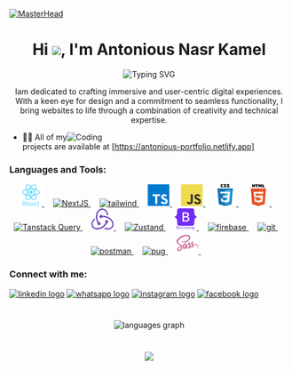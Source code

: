 [![MasterHead](https://user-images.githubusercontent.com/90236635/232446433-d5540fa2-fe28-4bb8-b929-cdb51fe61336.gif)](https://your-new-profile-link.com)
<h1 align="center">Hi <img width="50" src="https://camo.githubusercontent.com/d552948e7884c41fde2d32b9221d79f0df2076c7d824aaab954ca93f53d95884/68747470733a2f2f6d656469612e67697068792e636f6d2f6d656469612f6876524a434c467a6361737252346961377a2f67697068792e676966"/>, I'm Antonious Nasr Kamel</h1>
<div align="center"><img src="https://readme-typing-svg.demolab.com?font=Fira+Code&pause=1000&color=F700D9&width=435&lines=Frontend+Developer++(+React+%26+Next)" alt="Typing SVG" /></div>
<p align="center">Iam dedicated to crafting immersive and user-centric digital experiences. With a keen eye for design and a commitment to seamless functionality, I bring websites to life through a combination of creativity and technical expertise.</p>
<img align="right" alt="Coding" width="400" src="https://cdn.dribbble.com/users/1162077/screenshots/3848914/programmer.gif">

- 👨‍💻 All of my projects are available at [https://antonious-portfolio.netlify.app]

<h3 align="left">Languages and Tools:</h3>
<p align="center"> <a href="https://reactjs.org/" target="_blank" rel="noreferrer" title="React"> <img src="https://raw.githubusercontent.com/devicons/devicon/master/icons/react/react-original-wordmark.svg" alt="react" width="40" height="40"/> </a> <img width="12" /> <a href="https://nextjs.org/" target="_blank" rel="noreferrer" title="Next"> <img src="https://cdn.jsdelivr.net/gh/devicons/devicon/icons/nextjs/nextjs-original.svg" alt="NextJS" width="40" height="40"/> </a> <img width="12" /> <a href="https://tailwindcss.com/" target="_blank" rel="noreferrer" title="Tailwindcss"> <img src="https://www.vectorlogo.zone/logos/tailwindcss/tailwindcss-icon.svg" alt="tailwind" width="40" height="40"/> </a> <img width="12" /> <a href="https://www.typescriptlang.org/" target="_blank" rel="noreferrer" title="Typescript"> <img src="https://raw.githubusercontent.com/devicons/devicon/master/icons/typescript/typescript-original.svg" alt="typescript" width="40" height="40"/> </a> <img width="12" /> <a href="https://developer.mozilla.org/en-US/docs/Web/JavaScript" target="_blank" rel="noreferrer" title="Javascript"> <img src="https://raw.githubusercontent.com/devicons/devicon/master/icons/javascript/javascript-original.svg" alt="javascript" width="40" height="40"/> </a> <img width="12" /> <a href="https://www.w3schools.com/css/" target="_blank" rel="noreferrer" title="CSS3"> <img src="https://raw.githubusercontent.com/devicons/devicon/master/icons/css3/css3-original-wordmark.svg" alt="css3" width="40" height="40"/> </a> <img width="12" /> <a href="https://www.w3.org/html/" target="_blank" rel="noreferrer" title="HTML5"> <img src="https://raw.githubusercontent.com/devicons/devicon/master/icons/html5/html5-original-wordmark.svg" alt="html5" width="40" height="40"/> </a> <img width="12" /> <a href="https://tanstack.com/query/v5" target="_blank" rel="noreferrer" title="Tanstack Query"> <img src="https://res.cloudinary.com/dnekgcumk/image/upload/v1746195889/TanstackQuery_bkmoa8.png" alt="Tanstack Query" width="40" height="40"/> </a> <img width="12" /> <a href="https://redux.js.org" target="_blank" rel="noreferrer" title="Redux"> <img src="https://raw.githubusercontent.com/devicons/devicon/master/icons/redux/redux-original.svg" alt="redux" width="40" height="40"/> </a> <img width="12" />  <a href="https://zustand.docs.pmnd.rs/getting-started/introduction" target="_blank" rel="noreferrer" title="Zustand"> <img src="https://res.cloudinary.com/dnekgcumk/image/upload/v1746195987/zustand_lvtako.png" alt="Zustand" width="80" height="40"/> </a> <img width="12" /> <a href="https://getbootstrap.com" target="_blank" rel="noreferrer" title="Bootstrap"> <img src="https://raw.githubusercontent.com/devicons/devicon/master/icons/bootstrap/bootstrap-plain-wordmark.svg" alt="bootstrap" width="40" height="40"/> </a> <img width="12" />  <a href="https://firebase.google.com/" target="_blank" rel="noreferrer" title="Firebase"> <img src="https://res.cloudinary.com/dnekgcumk/image/upload/v1746196218/Logomark_Full_Color_hqdzpx.png" alt="firebase" width="40" height="40"/> </a> <img width="12" /> <a href="https://git-scm.com/" target="_blank" rel="noreferrer" title="Git"> <img src="https://www.vectorlogo.zone/logos/git-scm/git-scm-icon.svg" alt="git" width="40" height="40"/> </a> <img width="12" /> <a href="https://postman.com" target="_blank" rel="noreferrer" title="Postman"> <img src="https://www.vectorlogo.zone/logos/getpostman/getpostman-icon.svg" alt="postman" width="40" height="40"/> </a> <img width="12" /> <a href="https://pugjs.org" target="_blank" rel="noreferrer" title="Pugjs"> <img src="https://cdn.worldvectorlogo.com/logos/pug.svg" alt="pug" width="40" height="40"/> </a> <img width="12" /> <a href="https://sass-lang.com" target="_blank" rel="noreferrer" title="Sass"> <img src="https://raw.githubusercontent.com/devicons/devicon/master/icons/sass/sass-original.svg" alt="sass" width="40" height="40"/> </a> <img width="12" /> </p>

<h3 align="left">Connect with me:</h3>
<div align="left">
  <a href="https://www.linkedin.com/in/antonious-nasr/" target="_blank" rel="noopener noreferrer"> <img src="https://img.shields.io/static/v1?message=LinkedIn&logo=linkedin&label=&color=0077B5&logoColor=white&labelColor=&style=for-the-badge" height="35" alt="linkedin logo"  /></a>
   <a href="http://wa.me/+201285551479" target="_blank" rel="noopener noreferrer"> <img src="https://img.shields.io/static/v1?message=Whatsapp&logo=whatsapp&label=&color=25D366&logoColor=white&labelColor=&style=for-the-badge" height="35" alt="whatsapp logo"  /></a>
<a href="https://instagram.com/antonious_nasr" target="_blank" rel="noopener noreferrer">  <img src="https://img.shields.io/static/v1?message=Instagram&logo=instagram&label=&color=E4405F&logoColor=white&labelColor=&style=for-the-badge" height="35" alt="instagram logo"  /></a>
 <a href="https://fb.com/antoniousnasrkamel" target="_blank" rel="noopener noreferrer"> <img src="https://img.shields.io/static/v1?message=Facebook&logo=facebook&label=&color=1877F2&logoColor=white&labelColor=&style=for-the-badge" height="35" alt="facebook logo"  /></a>
</div>

###
<br clear="both">
<div align="center">
  <img src="https://github-readme-stats.vercel.app/api/top-langs?username=ANT0NI0US&locale=en&hide_title=false&layout=compact&card_width=320&langs_count=5&theme=dracula&hide_border=false" height="150" alt="languages graph"  />
</div>

###
<br clear="both">
<div align="center">
  <img src="https://komarev.com/ghpvc/?username=ANT0NI0US&style=for-the-badge"  />
</div>

